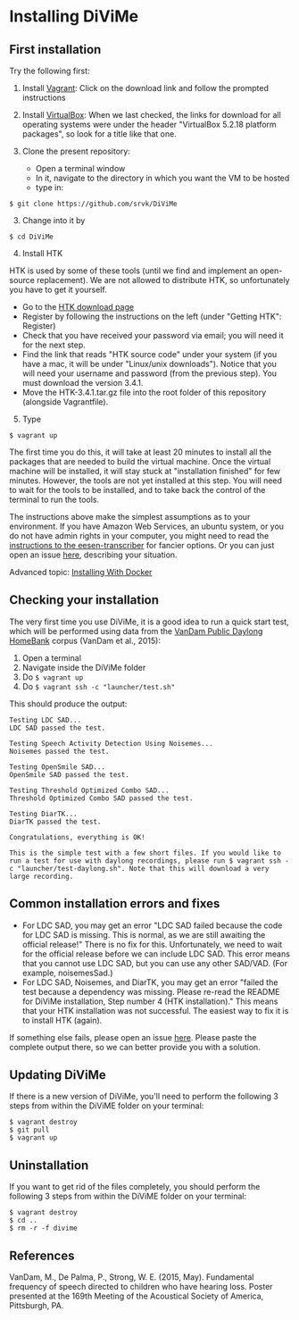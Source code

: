 # Installing DiViMe

## First installation

Try the following first:

1. Install [Vagrant](https://www.vagrantup.com/): Click on the download link and follow the prompted instructions

1. Install [VirtualBox](https://www.virtualbox.org/wiki/Downloads): When we last checked, the links for download for all operating systems were under the header "VirtualBox 5.2.18 platform packages", so look for a title like that one.

2. Clone the present repository:

    - Open a terminal window
    - In it, navigate to the directory in which you want the VM to be hosted
    - type in:

`$ git clone https://github.com/srvk/DiViMe`

3. Change into it by 

`$ cd DiViMe`

4. Install HTK

HTK is used by some of these tools (until we find and implement an open-source replacement). We are not allowed to distribute HTK, so unfortunately you have to get it yourself. 

- Go to the [HTK download page](http://htk.eng.cam.ac.uk/download.shtml)
- Register by following the instructions on the left (under "Getting HTK": Register)
- Check that you have received your password via email; you will need it for the next step. 
- Find the link that reads "HTK source code" under your system (if you have a mac, it will be under "Linux/unix downloads"). Notice that you will need your username and password (from the previous step). You must download the version 3.4.1. 
- Move the HTK-3.4.1.tar.gz file into the root folder of this repository (alongside Vagrantfile).

5. Type 

`$ vagrant up`

The first time you do this, it will take at least 20 minutes to install all the packages that are needed to build the virtual machine.
Once the virtual machine will be installed, it will stay stuck at "installation finished" for few minutes. However, the tools are not yet installed at this step.
You will need to wait for the tools to be installed, and to take back the control of the terminal to run the tools.

The instructions above make the simplest assumptions as to your environment. If you have Amazon Web Services, an ubuntu system, or you do not have admin rights in your computer, you might need to read the [instructions to the eesen-transcriber](https://github.com/srvk/eesen-transcriber/blob/master/INSTALL.md) for fancier options.  Or you can just open an issue [here](https://github.com/srvk/DiViMe/issues), describing your situation.

Advanced topic: [Installing With Docker](https://github.com/srvk/DiViMe/wiki/InstallingWithDocker)

## Checking your installation

The very first time you use DiViMe, it is a good idea to run a quick start test, which will be performed using data from the [VanDam Public Daylong](https://homebank.talkbank.org/access/Public/VanDam-Daylong.html) [HomeBank](homebank.talkbank.org) corpus (VanDam et al., 2015):

1. Open a terminal
2. Navigate inside the DiViMe folder
3. Do 
`$ vagrant up`
4. Do
`$ vagrant ssh -c "launcher/test.sh"`

This should produce the output:

```
Testing LDC SAD...
LDC SAD passed the test. 

Testing Speech Activity Detection Using Noisemes...
Noisemes passed the test.

Testing OpenSmile SAD...
OpenSmile SAD passed the test.

Testing Threshold Optimized Combo SAD...
Threshold Optimized Combo SAD passed the test.

Testing DiarTK...
DiarTK passed the test. 

Congratulations, everything is OK! 

This is the simple test with a few short files. If you would like to run a test for use with daylong recordings, please run $ vagrant ssh -c "launcher/test-daylong.sh". Note that this will download a very large recording.
```


## Common installation errors and fixes

- For LDC SAD, you may get an error "LDC SAD failed because the code for LDC SAD is missing. This is normal, as we are still awaiting the official release!" There is no fix for this. Unfortunately, we need to wait for the official release before we can include LDC SAD. This error means that you cannot use LDC SAD, but you can use any other SAD/VAD. (For example, noisemesSad.)
- For LDC SAD, Noisemes, and DiarTK, you may get an error "failed the test because a dependency was missing. Please re-read the README for DiViMe installation, Step number 4 (HTK installation)." This means that your HTK installation was not successful. The easiest way to fix it is to install HTK (again).

If something  else fails, please open an issue [here](https://github.com/srvk/DiViMe/issues). Please paste the complete output there, so we can better provide you with a solution.

## Updating DiViMe

If there is a new version of DiViMe, you'll need to perform the following 3 steps from within the DiViME folder on your terminal:


```
$ vagrant destroy
$ git pull
$ vagrant up
```

## Uninstallation 

If you want to get rid of the files completely, you should perform the following 3 steps from within the DiViME folder on your terminal:

```
$ vagrant destroy
$ cd ..
$ rm -r -f divime
```

## References

VanDam, M., De Palma, P., Strong, W. E. (2015, May). Fundamental frequency of speech directed to children who have hearing loss. Poster presented at the 169th Meeting of the Acoustical Society of America, Pittsburgh, PA. 
